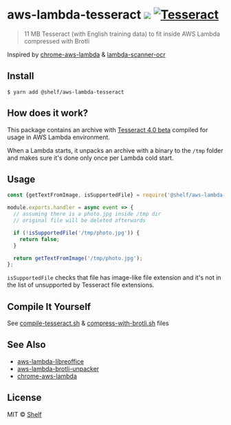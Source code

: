 # aws-lambda-tesseract ![](https://img.shields.io/badge/code_style-prettier-ff69b4.svg) [![Tesseract](https://img.shields.io/badge/tesserract-11_MB-brightgreen.svg)](bin/)

> 11 MB Tesseract (with English training data) to fit inside AWS Lambda compressed with Brotli

Inspired by [chrome-aws-lambda](https://github.com/alixaxel/chrome-aws-lambda) & [lambda-scanner-ocr](https://github.com/philippkeller/lambda-scanner-ocr)

## Install

```
$ yarn add @shelf/aws-lambda-tesseract
```

## How does it work?

This package contains an archive with [Tesseract 4.0 beta](https://github.com/tesseract-ocr/tesseract) compiled for usage in AWS Lambda environment.

When a Lambda starts, it unpacks an archive with a binary to the `/tmp` folder and makes sure it's done only once per Lambda cold start.

## Usage

```js
const {getTextFromImage, isSupportedFile} = require('@shelf/aws-lambda-tesseract');

module.exports.handler = async event => {
  // assuming there is a photo.jpg inside /tmp dir
  // original file will be deleted afterwards

  if (!isSupportedFile('/tmp/photo.jpg')) {
    return false;
  }

  return getTextFromImage('/tmp/photo.jpg');
};
```

`isSupportedFile` checks that file has image-like file extension and it's not in the list of
unsupported by Tesseract file extensions.

## Compile It Yourself

See [compile-tesseract.sh](compile-tesseract.sh) & [compress-with-brotli.sh](compress-with-brotli.sh) files

## See Also

- [aws-lambda-libreoffice](https://github.com/vladgolubev/aws-lambda-libreoffice)
- [aws-lambda-brotli-unpacker](https://github.com/shelfio/aws-lambda-brotli-unpacker)
- [chrome-aws-lambda](https://github.com/alixaxel/chrome-aws-lambda)

## License

MIT © [Shelf](https://shelf.io)

